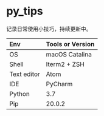 # py_tips
记录日常使用小技巧，持续更新中。

Env | Tools or Version 
:-|:-
OS | macOS Catalina |
Shell | Iterm2 + ZSH |
Text editor | Atom |
IDE | PyCharm |
Python | 3.7 |
Pip | 20.0.2 |
